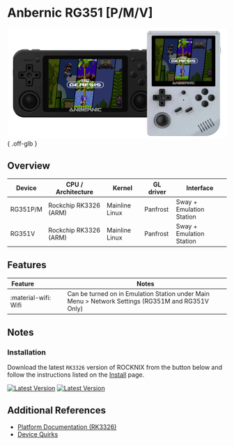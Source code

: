 # Anbernic RG351 [P/M/V]

![](../../_inc/images/devices/anbernic-rg351pm.png){ .off-glb }

## Overview

| Device | CPU / Architecture | Kernel | GL driver | Interface |
| -- | -- | -- | -- | -- |
| RG351P/M | Rockchip RK3326 (ARM) | Mainline Linux | Panfrost | Sway + Emulation Station |
| RG351V | Rockchip RK3326 (ARM) | Mainline Linux | Panfrost | Sway + Emulation Station |

## Features

| Feature&nbsp;&nbsp;&nbsp;&nbsp;&nbsp;&nbsp;&nbsp;&nbsp;&nbsp;&nbsp;&nbsp;&nbsp;&nbsp;&nbsp;&nbsp;&nbsp; | Notes |
| -- | -- |
| :material-wifi: Wifi | Can be turned on in Emulation Station under Main Menu > Network Settings (RG351M and RG351V Only)|

## Notes

### Installation

Download the latest `RK3326` version of ROCKNIX from the button below and follow the instructions listed on the [Install](../../../play/install/) page.

[![Latest Version](https://img.shields.io/github/release/ROCKNIX/distribution.svg?labelColor=111111&color=FF5555&label=Latest&style=flat#only-light)](https://github.com/ROCKNIX/distribution/releases/latest)
[![Latest Version](https://img.shields.io/github/release/ROCKNIX/distribution.svg?labelColor=dddddd&color=FF5555&label=Latest&style=flat#only-dark)](https://github.com/ROCKNIX/distribution/releases/latest)

## Additional References

- [Platform Documentation (RK3326)](https://github.com/ROCKNIX/distribution/blob/main/documentation/PER_DEVICE_DOCUMENTATION/RK3326)
- [Device Quirks](https://github.com/ROCKNIX/distribution/tree/main/packages/hardware/quirks/devices/Anbernic%20RG351M)
